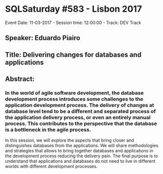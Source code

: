 # SQLSaturday #583 - Lisbon 2017
Event Date: 11-03-2017 - Session time: 12:00:00 - Track: DEV Track
## Speaker: Eduardo Piairo
## Title: Delivering changes for databases and applications
## Abstract:
### In the world of agile software development, the database development process introduces some challenges to the application development process. The delivery of changes at database level tend to be a different and separated process of the application delivery process, or even an entirely manual process. This contributes to the perspective that the database is a bottleneck in the agile process.
In this session, we will explore the aspects that bring closer and distinguishes databases from the applications. We will share methodologies and strategies that allows to bring together databases and applications in the development process reducing the delivery pain.
The final purpose is to understand that applications and databases do not need to live in different worlds with different development processes.
